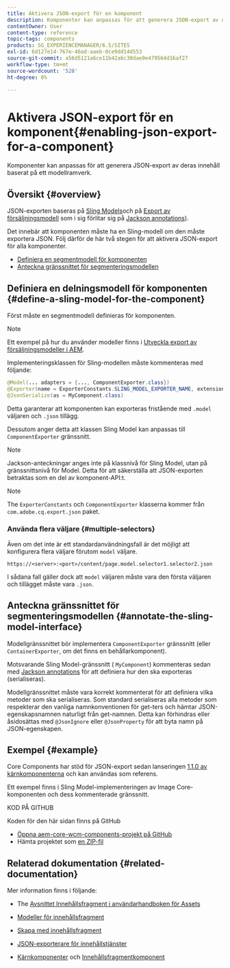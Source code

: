 ```yaml
---
title: Aktivera JSON-export för en komponent
description: Komponenter kan anpassas för att generera JSON-export av deras innehåll baserat på ett modellramverk.
contentOwner: User
content-type: reference
topic-tags: components
products: SG_EXPERIENCEMANAGER/6.5/SITES
exl-id: 6d127e14-767e-46ad-aaeb-0ce9dd14d553
source-git-commit: a56d5121a6ce11b42a6c30dae9e479564d16af27
workflow-type: tm+mt
source-wordcount: '528'
ht-degree: 0%

---
```


# Aktivera JSON-export för en komponent{#enabling-json-export-for-a-component}

Komponenter kan anpassas för att generera JSON-export av deras innehåll baserat på ett modellramverk.

## Översikt {#overview}

JSON-exporten baseras på [Sling Models](https://sling.apache.org/documentation/bundles/models.html)och på [Export av försäljningsmodell](https://sling.apache.org/documentation/bundles/models.html#exporter-framework-since-130) som i sig förlitar sig på [Jackson annotations](https://github.com/FasterXML/jackson-annotations/wiki/Jackson-Annotations)).

Det innebär att komponenten måste ha en Sling-modell om den måste exportera JSON. Följ därför de här två stegen för att aktivera JSON-export för alla komponenter.

* [Definiera en segmentmodell för komponenten](/help/sites-developing/json-exporter-components.md#define-a-sling-model-for-the-component)
* [Anteckna gränssnittet för segmenteringsmodellen](#annotate-the-sling-model-interface)

## Definiera en delningsmodell för komponenten {#define-a-sling-model-for-the-component}

Först måste en segmentmodell definieras för komponenten.

>[!NOTE]
>
>Ett exempel på hur du använder modeller finns i [Utveckla export av försäljningsmodeller i AEM](https://experienceleague.adobe.com/docs/experience-manager-learn/foundation/development/develop-sling-model-exporter.html?lang=en).

Implementeringsklassen för Sling-modellen måste kommenteras med följande:

```java
@Model(... adapters = {..., ComponentExporter.class})
@Exporter(name = ExporterConstants.SLING_MODEL_EXPORTER_NAME, extensions = ExporterConstants.SLING_MODEL_EXTENSION)
@JsonSerialize(as = MyComponent.class)
```

Detta garanterar att komponenten kan exporteras fristående med `.model` väljaren och `.json` tillägg.

Dessutom anger detta att klassen Sling Model kan anpassas till `ComponentExporter` gränssnitt.

>[!NOTE]
>
>Jackson-anteckningar anges inte på klassnivå för Sling Model, utan på gränssnittsnivå för Model. Detta för att säkerställa att JSON-exporten betraktas som en del av komponent-API:t.

>[!NOTE]
>
>The `ExporterConstants` och `ComponentExporter` klasserna kommer från `com.adobe.cq.export.json` paket.

### Använda flera väljare {#multiple-selectors}

Även om det inte är ett standardanvändningsfall är det möjligt att konfigurera flera väljare förutom `model` väljare.

```
https://<server>:<port>/content/page.model.selector1.selector2.json
```

I sådana fall gäller dock att `model` väljaren måste vara den första väljaren och tillägget måste vara `.json`.

## Anteckna gränssnittet för segmenteringsmodellen {#annotate-the-sling-model-interface}

Modellgränssnittet bör implementera `ComponentExporter` gränssnitt (eller `ContainerExporter`, om det finns en behållarkomponent).

Motsvarande Sling Model-gränssnitt ( `MyComponent`) kommenteras sedan med [Jackson annotations](https://github.com/FasterXML/jackson-annotations/wiki/Jackson-Annotations) för att definiera hur den ska exporteras (serialiseras).

Modellgränssnittet måste vara korrekt kommenterat för att definiera vilka metoder som ska serialiseras. Som standard serialiseras alla metoder som respekterar den vanliga namnkonventionen för get-ters och hämtar JSON-egenskapsnamnen naturligt från get-namnen. Detta kan förhindras eller åsidosättas med `@JsonIgnore` eller `@JsonProperty` för att byta namn på JSON-egenskapen.

## Exempel {#example}

Core Components har stöd för JSON-export sedan lanseringen [1.1.0 av kärnkomponenterna](https://experienceleague.adobe.com/docs/experience-manager-core-components/using/introduction.html) och kan användas som referens.

Ett exempel finns i Sling Model-implementeringen av Image Core-komponenten och dess kommenterade gränssnitt.

KOD PÅ GITHUB

Koden för den här sidan finns på GitHub

* [Öppna aem-core-wcm-components-projekt på GitHub](https://github.com/Adobe-Marketing-Cloud/aem-core-wcm-components)
* Hämta projektet som [en ZIP-fil](https://github.com/Adobe-Marketing-Cloud/aem-core-wcm-components/archive/master.zip)

## Relaterad dokumentation {#related-documentation}

Mer information finns i följande:

* The [Avsnittet Innehållsfragment i användarhandboken för Assets](https://helpx.adobe.com/experience-manager/6-4/assets/user-guide.html?topic=/experience-manager/6-4/assets/morehelp/content-fragments.ug.js)

* [Modeller för innehållsfragment](/help/assets/content-fragments/content-fragments-models.md)
* [Skapa med innehållsfragment](/help/sites-authoring/content-fragments.md)
* [JSON-exporterare för innehållstjänster](/help/sites-developing/json-exporter.md)
* [Kärnkomponenter](https://experienceleague.adobe.com/docs/experience-manager-core-components/using/introduction.html) och [Innehållsfragmentkomponent](https://helpx.adobe.com/experience-manager/core-components/using/content-fragment-component.html)

